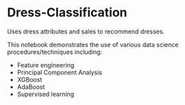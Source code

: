 # Dress-Classification
Uses dress attributes and sales to recommend dresses.


This notebook demonstrates the use of various data science procedures/techniques including:
- Feature engineering
- Principal Component Analysis
- XGBoost 
- AdaBoost
- Supervised learning
